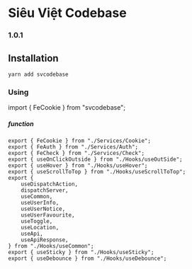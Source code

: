 # Siêu Việt Codebase
### 1.0.1


## Installation
```
yarn add svcodebase
```
### Using 
import { FeCookie } from "svcodebase";

##### function
```
export { FeCookie } from "./Services/Cookie";
export { FeAuth } from "./Services/Auth";
export { FeCheck } from "./Services/Check";
export { useOnClickOutside } from "./Hooks/useOutSide";
export { useHover } from "./Hooks/useHover";
export { useScrollToTop } from "./Hooks/useScrollToTop";
export { 
    useDispatchAction,
    dispatchServer,
    useCommon,
    useUserInfo,
    useUserNotice,
    useUserFavourite,
    useToggle,
    useLocation,
    useApi,
    useApiResponse,
} from "./Hooks/useCommon";
export { useSticky } from "./Hooks/useSticky";
export { useDebounce } from "./Hooks/useDebounce";
```
